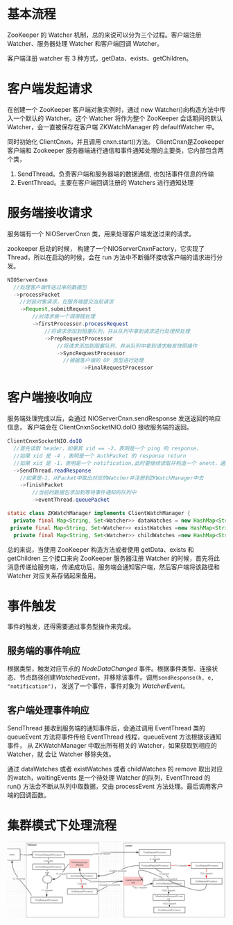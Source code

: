# 基本流程

ZooKeeper 的 Watcher 机制，总的来说可以分为三个过程。客户端注册 Watcher、服务器处理 Watcher 和客户端回调 Watcher。

客户端注册 watcher 有 3 种方式，getData、exists、getChildren。

# 客户端发起请求

在创建一个 ZooKeeper 客户端对象实例时，通过 new Watcher()向构造方法中传入一个默认的 Watcher。这个 Watcher 将作为整个 ZooKeeper 会话期间的默认 Watcher，会一直被保存在客户端 ZKWatchManager 的 defaultWatcher 中。

同时初始化 ClientCnxn，并且调用 cnxn.start()方法。 ClientCnxn是Zookeeper 客户端和 Zookeeper 服务器端进行通信和事件通知处理的主要类，它内部包含两个类，

1. SendThread。负责客户端和服务器端的数据通信, 也包括事件信息的传输 
2. EventThread。主要在客户端回调注册的 Watchers 进行通知处理

# 服务端接收请求

服务端有一个 NIOServerCnxn 类，用来处理客户端发送过来的请求。

zookeeper 启动的时候， 构建了一个NIOServerCnxnFactory，它实现了 Thread，所以在启动的时候，会在 run 方法中不断循环接收客户端的请求进行分发。

```java
NIOServerCnxn
  //处理客户端传送过来的数据包
  ->processPacket
  	//封装对象请求，在服务端提交当前请求
  	->Request,submitRequest
  		//对请求做一个调用链处理
  		->firstProcessor.processRequest
  			//将请求添加到阻塞队列，并从队列中拿到请求进行处理预处理
  			->PrepRequestProcessor
  				//将请求添加到阻塞队列，并从队列中拿到请求触发快照操作
  				->SyncRequestProcessor
  			      //根据客户端的 OP 类型进行处理
  						->FinalRequestProcessor
```

# 客户端接收响应

服务端处理完成以后，会通过 NIOServerCnxn.sendResponse 发送返回的响应信息， 客户端会在 ClientCnxnSocketNIO.doIO 接收服务端的返回。

```java
ClientCnxnSocketNIO.doIO
  //首先读取 header，如果其 xid == -2，表明是一个 ping 的 response，
  //如果 xid 是 -4 ，表明是一个 AuthPacket 的 response return
  //如果 xid 是 -1，表明是一个 notification,此时要继续读取并构造一个 enent，通过 EventThread.queueEvent 发送，return
  ->SendThread.readResponse
  	//如果是-1，从Packet中取出对应的Watcher并注册到ZKWatchManager中去
  	->finishPacket
  		//当前的数据包添加到等待事件通知的队列中
  		->eventThread.queuePacket
```

```java
static class ZKWatchManager implements ClientWatchManager { 
  private final Map<String, Set<Watcher>> dataWatches = new HashMap<String, Set<Watcher>>();
 private final Map<String, Set<Watcher>> existWatches =new HashMap<String, Set<Watcher>>();
  private final Map<String, Set<Watcher>> childWatches =new HashMap<String, Set<Watcher>>();
```

总的来说，当使用 ZooKeeper 构造方法或者使用 getData、exists 和
 getChildren 三个接口来向 ZooKeeper 服务器注册 Watcher 的时候，首先将此消息传递给服务端，传递成功后，服务端会通知客户端，然后客户端将该路径和 Watcher 对应关系存储起来备用。

# 事件触发

事件的触发，还得需要通过事务型操作来完成。

## 服务端的事件响应

根据类型，触发对应节点的 *NodeDataChanged* 事件。根据事件类型、连接状态、节点路径创建*WatchedEvent*，并移除该事件。调用`sendResponse(h, e, "notification")`， 发送了一个事件，事件对象为 *WatcherEvent*。

## 客户端处理事件响应

SendThread 接收到服务端的通知事件后，会通过调用 EventThread 类的 queueEvent 方法将事件传给 EventThread 线程，queueEvent 方法根据该通知事件， 从 ZKWatchManager 中取出所有相关的 Watcher，如果获取到相应的 Watcher，就 会让 Watcher 移除失效。

通过 dataWatches 或者 existWatches 或者 childWatches 的 remove 取出对应的watch，waitingEvents 是一个待处理 Watcher 的队列，EventThread 的 run() 方法会不断从队列中取数据，交由 processEvent 方法处理。最后调用客户端的回调函数。

# 集群模式下处理流程

![zk55](zk55.png)

